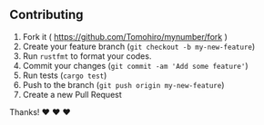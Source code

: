 Contributing
--------------------------------------------------------------------------------

1. Fork it ( https://github.com/Tomohiro/mynumber/fork )
2. Create your feature branch (`git checkout -b my-new-feature`)
3. Run `rustfmt` to format your codes.
4. Commit your changes (`git commit -am 'Add some feature'`)
5. Run tests (`cargo test`)
6. Push to the branch (`git push origin my-new-feature`)
7. Create a new Pull Request

Thanks! :heart: :heart: :heart:

